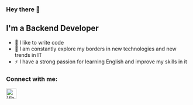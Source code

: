 ### Hey there 👋

## I'm a Backend Developer
- 💪 I like to write code
- 🥅 I am constantly explore my borders in new technologies and new trends in IT
- ⚡ I have a strong passion for learning English and improve my skills in it

### Connect with me:
[<img align="left" alt="VladKalachev | Instagram" width="28px" src="https://cdn.jsdelivr.net/npm/simple-icons@v3/icons/telegram.svg"/>][telegram]

[telegram]: https://t.me/maxkaysarow

